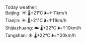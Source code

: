 Today weather:  
Beijing: ☀️   🌡️+21°C 🌬️←11km/h  
Tianjin: ☀️   🌡️+21°C 🌬️↑11km/h  
Shijiazhuang: ☁️   🌡️+22°C 🌬️↑10km/h  
Tangshan: ☀️   🌡️+22°C 🌬️↑20km/h  
